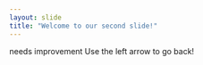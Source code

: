 ```yaml
---
layout: slide
title: "Welcome to our second slide!"
---
```

needs improvement
Use the left arrow to go back!

